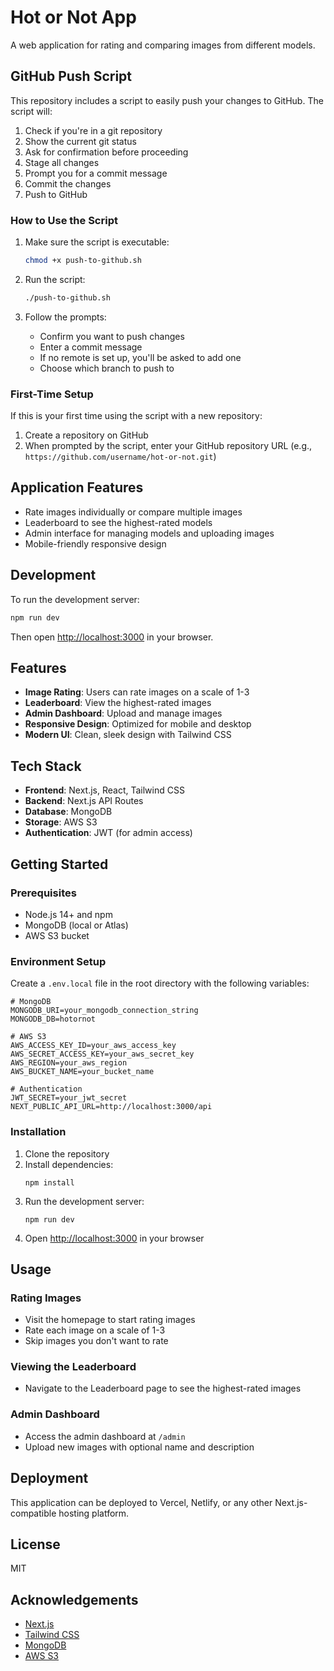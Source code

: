 # Hot or Not App

A web application for rating and comparing images from different models.

## GitHub Push Script

This repository includes a script to easily push your changes to GitHub. The script will:

1. Check if you're in a git repository
2. Show the current git status
3. Ask for confirmation before proceeding
4. Stage all changes
5. Prompt you for a commit message
6. Commit the changes
7. Push to GitHub

### How to Use the Script

1. Make sure the script is executable:
   ```bash
   chmod +x push-to-github.sh
   ```

2. Run the script:
   ```bash
   ./push-to-github.sh
   ```

3. Follow the prompts:
   - Confirm you want to push changes
   - Enter a commit message
   - If no remote is set up, you'll be asked to add one
   - Choose which branch to push to

### First-Time Setup

If this is your first time using the script with a new repository:

1. Create a repository on GitHub
2. When prompted by the script, enter your GitHub repository URL (e.g., `https://github.com/username/hot-or-not.git`)

## Application Features

- Rate images individually or compare multiple images
- Leaderboard to see the highest-rated models
- Admin interface for managing models and uploading images
- Mobile-friendly responsive design

## Development

To run the development server:

```bash
npm run dev
```

Then open [http://localhost:3000](http://localhost:3000) in your browser.

## Features

- **Image Rating**: Users can rate images on a scale of 1-3
- **Leaderboard**: View the highest-rated images
- **Admin Dashboard**: Upload and manage images
- **Responsive Design**: Optimized for mobile and desktop
- **Modern UI**: Clean, sleek design with Tailwind CSS

## Tech Stack

- **Frontend**: Next.js, React, Tailwind CSS
- **Backend**: Next.js API Routes
- **Database**: MongoDB
- **Storage**: AWS S3
- **Authentication**: JWT (for admin access)

## Getting Started

### Prerequisites

- Node.js 14+ and npm
- MongoDB (local or Atlas)
- AWS S3 bucket

### Environment Setup

Create a `.env.local` file in the root directory with the following variables:

```
# MongoDB
MONGODB_URI=your_mongodb_connection_string
MONGODB_DB=hotornot

# AWS S3
AWS_ACCESS_KEY_ID=your_aws_access_key
AWS_SECRET_ACCESS_KEY=your_aws_secret_key
AWS_REGION=your_aws_region
AWS_BUCKET_NAME=your_bucket_name

# Authentication
JWT_SECRET=your_jwt_secret
NEXT_PUBLIC_API_URL=http://localhost:3000/api
```

### Installation

1. Clone the repository
2. Install dependencies:
   ```
   npm install
   ```
3. Run the development server:
   ```
   npm run dev
   ```
4. Open [http://localhost:3000](http://localhost:3000) in your browser

## Usage

### Rating Images

- Visit the homepage to start rating images
- Rate each image on a scale of 1-3
- Skip images you don't want to rate

### Viewing the Leaderboard

- Navigate to the Leaderboard page to see the highest-rated images

### Admin Dashboard

- Access the admin dashboard at `/admin`
- Upload new images with optional name and description

## Deployment

This application can be deployed to Vercel, Netlify, or any other Next.js-compatible hosting platform.

## License

MIT

## Acknowledgements

- [Next.js](https://nextjs.org/)
- [Tailwind CSS](https://tailwindcss.com/)
- [MongoDB](https://www.mongodb.com/)
- [AWS S3](https://aws.amazon.com/s3/)
